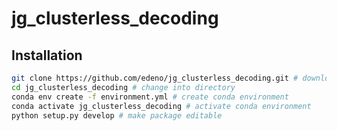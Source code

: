 # jg_clusterless_decoding


## Installation

```bash
git clone https://github.com/edeno/jg_clusterless_decoding.git # download repo
cd jg_clusterless_decoding # change into directory
conda env create -f environment.yml # create conda environment
conda activate jg_clusterless_decoding # activate conda environment
python setup.py develop # make package editable
```
